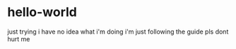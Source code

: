 # hello-world
just trying
i have no idea what i'm doing i'm just following the guide pls dont hurt me
